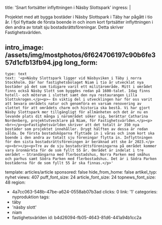 title: 'Snart fortsätter inflyttningen i Näsby Slottspark'
ingress: |
  <p>Projektet med att bygga bostäder i Näsby Slottspark i Täby har pågått i tio år. I fjol flyttade de första boende in och inom kort fprtsätter inflyttningen i den andra av totalt sju bostadsrättsföreningar. Detta skriver Fastighetsvärlden.
  </p>
  
intro_image: /assets/img/mostphotos/6f624706197c90b6fe357d1cfb13fb94.jpg
long_form:
  -
    type: text
    text: '<p>Näsby Slottspark ligger vid Näsbyviken i Täby i norra Stockholm. Där har fastighetsbolaget Niam i tio år utvecklat nya bostäder på det som tidigare varit ett militärområde. Mitt i området finns också Näsby Slott som byggdes redan på 1600-talet. Idag finns hotell- och möterum i slottet samt den nya restaurangen Lilla Slottskrogen.</p><p>– En viktig del i utvecklingen har för oss varit att bevara områdets natur och genomföra en varsam renovering av slottet för att områdets charm och historia ska bestå. Vi har gjort Näsby Slottspark mer tillgängligt för allmänheten och det är nu en levande plats dit många i närområdet söker sig, berättar Catharina Nordenberg, projektutvecklare på Niam, för Fastighetsvärlden.</p><p><br></p><p>Fastighetsvärlden skriver att det totalt är 350 nya bostäder som projektet innehåller. Drygt hälften av dessa är redan sålda. De första bostadsköparna flyttade in i våras och inom kort ska boende i den andra av totalt sju föreningar flytta in. Inflyttningen för den sista bostadsrättsföreningen är beräknad att ske år 2023.</p><p><br></p><p>Tre av de sju bostadsrättsföreningarna på området kommer vara öronmärkta för de som fyllt 55 år. Området är indelat i tre området – Strandängarna med flerbostadshus, Norra Parken med småhus och parhus samt Södra Parken med flerbostadshus. Det är i Södra Parken bostäderna för de som fyllt 55 år ska finnas.</p>'
template: articles/article
sponsored: false
hide_from_home: false
artikel_typ: nyhet
views: 407
puff_font_size: 24
article_font_size: 24
topnews_font_size: 48
region:
  - 4a7cc063-548b-47be-a624-0558ab07b3ad
clicks: 0
link: '1'
categories: nyproduktion
tags:
  - täby
  - 'näsby slott'
  - niam
  - fastighetsvärlden
id: b4d26094-fb05-4643-81d6-441a94b1cc2a
